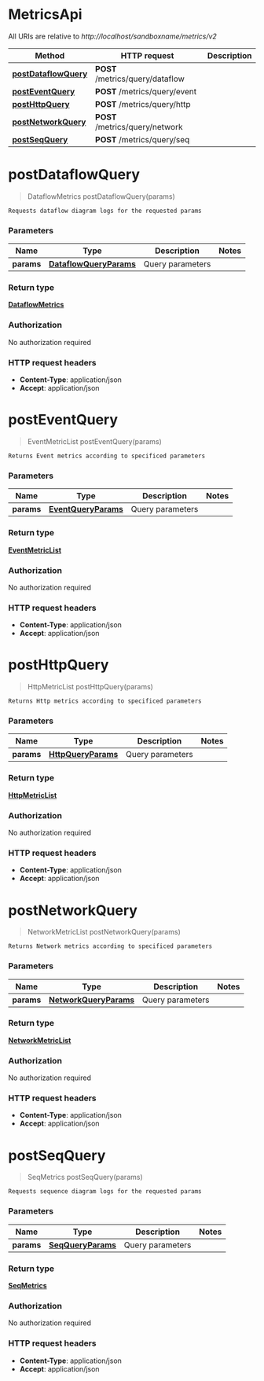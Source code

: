 # MetricsApi

All URIs are relative to *http://localhost/sandboxname/metrics/v2*

Method | HTTP request | Description
------------- | ------------- | -------------
[**postDataflowQuery**](MetricsApi.md#postDataflowQuery) | **POST** /metrics/query/dataflow | 
[**postEventQuery**](MetricsApi.md#postEventQuery) | **POST** /metrics/query/event | 
[**postHttpQuery**](MetricsApi.md#postHttpQuery) | **POST** /metrics/query/http | 
[**postNetworkQuery**](MetricsApi.md#postNetworkQuery) | **POST** /metrics/query/network | 
[**postSeqQuery**](MetricsApi.md#postSeqQuery) | **POST** /metrics/query/seq | 


<a name="postDataflowQuery"></a>
# **postDataflowQuery**
> DataflowMetrics postDataflowQuery(params)



    Requests dataflow diagram logs for the requested params

### Parameters

Name | Type | Description  | Notes
------------- | ------------- | ------------- | -------------
 **params** | [**DataflowQueryParams**](../Models/DataflowQueryParams.md)| Query parameters |

### Return type

[**DataflowMetrics**](../Models/DataflowMetrics.md)

### Authorization

No authorization required

### HTTP request headers

- **Content-Type**: application/json
- **Accept**: application/json

<a name="postEventQuery"></a>
# **postEventQuery**
> EventMetricList postEventQuery(params)



    Returns Event metrics according to specificed parameters

### Parameters

Name | Type | Description  | Notes
------------- | ------------- | ------------- | -------------
 **params** | [**EventQueryParams**](../Models/EventQueryParams.md)| Query parameters |

### Return type

[**EventMetricList**](../Models/EventMetricList.md)

### Authorization

No authorization required

### HTTP request headers

- **Content-Type**: application/json
- **Accept**: application/json

<a name="postHttpQuery"></a>
# **postHttpQuery**
> HttpMetricList postHttpQuery(params)



    Returns Http metrics according to specificed parameters

### Parameters

Name | Type | Description  | Notes
------------- | ------------- | ------------- | -------------
 **params** | [**HttpQueryParams**](../Models/HttpQueryParams.md)| Query parameters |

### Return type

[**HttpMetricList**](../Models/HttpMetricList.md)

### Authorization

No authorization required

### HTTP request headers

- **Content-Type**: application/json
- **Accept**: application/json

<a name="postNetworkQuery"></a>
# **postNetworkQuery**
> NetworkMetricList postNetworkQuery(params)



    Returns Network metrics according to specificed parameters

### Parameters

Name | Type | Description  | Notes
------------- | ------------- | ------------- | -------------
 **params** | [**NetworkQueryParams**](../Models/NetworkQueryParams.md)| Query parameters |

### Return type

[**NetworkMetricList**](../Models/NetworkMetricList.md)

### Authorization

No authorization required

### HTTP request headers

- **Content-Type**: application/json
- **Accept**: application/json

<a name="postSeqQuery"></a>
# **postSeqQuery**
> SeqMetrics postSeqQuery(params)



    Requests sequence diagram logs for the requested params

### Parameters

Name | Type | Description  | Notes
------------- | ------------- | ------------- | -------------
 **params** | [**SeqQueryParams**](../Models/SeqQueryParams.md)| Query parameters |

### Return type

[**SeqMetrics**](../Models/SeqMetrics.md)

### Authorization

No authorization required

### HTTP request headers

- **Content-Type**: application/json
- **Accept**: application/json

